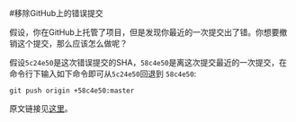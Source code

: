 #移除GitHub上的错误提交

假设，你在GitHub上托管了项目，但是发现你最近的一次提交出了错。你想要撤销这个提交，那么应该怎么做呢？

假设`5c24e50`是这次错误提交的SHA，`58c4e50`是离这次提交最近的一次提交，在命令行下输入如下命令即可从`5c24e50`回退到
`58c4e50`:
    
    git push origin +58c4e50:master
    
原文链接见[这里](http://stackoverflow.com/questions/448919/how-can-i-remove-a-commit-on-github)。
